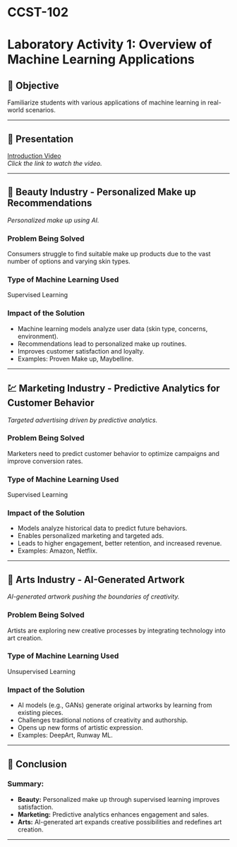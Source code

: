# CCST-102
# Laboratory Activity 1: Overview of Machine Learning Applications

## 🎯 Objective
Familiarize students with various applications of machine learning in real-world scenarios.

---

## 🎥 Presentation

[Introduction Video](https://www.youtube.com/watch?v=mrne0eQhIUc)  
*Click the link to watch the video.*

---

## 🧴 Beauty Industry - Personalized Make up Recommendations

*Personalized make up using AI.*

### Problem Being Solved
Consumers struggle to find suitable make up products due to the vast number of options and varying skin types.

### Type of Machine Learning Used
Supervised Learning

### Impact of the Solution
- Machine learning models analyze user data (skin type, concerns, environment).
- Recommendations lead to personalized make up routines.
- Improves customer satisfaction and loyalty.
- Examples: Proven Make up, Maybelline.

---

## 💹 Marketing Industry - Predictive Analytics for Customer Behavior

*Targeted advertising driven by predictive analytics.*

### Problem Being Solved
Marketers need to predict customer behavior to optimize campaigns and improve conversion rates.

### Type of Machine Learning Used
Supervised Learning

### Impact of the Solution
- Models analyze historical data to predict future behaviors.
- Enables personalized marketing and targeted ads.
- Leads to higher engagement, better retention, and increased revenue.
- Examples: Amazon, Netflix.

---

## 🎨 Arts Industry - AI-Generated Artwork

*AI-generated artwork pushing the boundaries of creativity.*

### Problem Being Solved
Artists are exploring new creative processes by integrating technology into art creation.

### Type of Machine Learning Used
Unsupervised Learning

### Impact of the Solution
- AI models (e.g., GANs) generate original artworks by learning from existing pieces.
- Challenges traditional notions of creativity and authorship.
- Opens up new forms of artistic expression.
- Examples: DeepArt, Runway ML.

---

## 📸 Conclusion

### Summary:
- **Beauty:** Personalized make up through supervised learning improves satisfaction.
- **Marketing:** Predictive analytics enhances engagement and sales.
- **Arts:** AI-generated art expands creative possibilities and redefines art creation.

---






